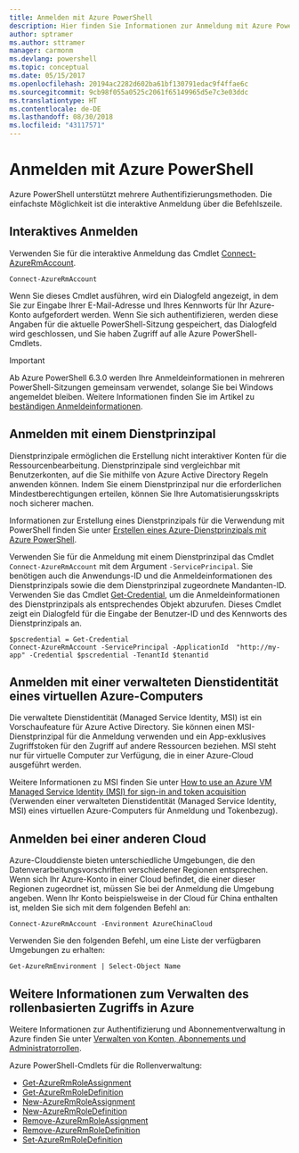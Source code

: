 ```yaml
---
title: Anmelden mit Azure PowerShell
description: Hier finden Sie Informationen zur Anmeldung mit Azure PowerShell als Benutzer, mit einem Dienstprinzipal oder mit MSI.
author: sptramer
ms.author: sttramer
manager: carmonm
ms.devlang: powershell
ms.topic: conceptual
ms.date: 05/15/2017
ms.openlocfilehash: 20194ac2282d602ba61bf130791edac9f4ffae6c
ms.sourcegitcommit: 9cb98f055a0525c2061f65149965d5e7c3e03ddc
ms.translationtype: HT
ms.contentlocale: de-DE
ms.lasthandoff: 08/30/2018
ms.locfileid: "43117571"
---
```

# <a name="sign-in-with-azure-powershell"></a>Anmelden mit Azure PowerShell

Azure PowerShell unterstützt mehrere Authentifizierungsmethoden. Die einfachste Möglichkeit ist die interaktive Anmeldung über die Befehlszeile.

## <a name="sign-in-interactively"></a>Interaktives Anmelden

Verwenden Sie für die interaktive Anmeldung das Cmdlet [Connect-AzureRmAccount](/powershell/module/azurerm.profile/connect-azurermaccount).

```azurepowershell
Connect-AzureRmAccount
```

Wenn Sie dieses Cmdlet ausführen, wird ein Dialogfeld angezeigt, in dem Sie zur Eingabe Ihrer E-Mail-Adresse und Ihres Kennworts für Ihr Azure-Konto aufgefordert werden. Wenn Sie sich authentifizieren, werden diese Angaben für die aktuelle PowerShell-Sitzung gespeichert, das Dialogfeld wird geschlossen, und Sie haben Zugriff auf alle Azure PowerShell-Cmdlets.

> [!IMPORTANT]
> Ab Azure PowerShell 6.3.0 werden Ihre Anmeldeinformationen in mehreren PowerShell-Sitzungen gemeinsam verwendet, solange Sie bei Windows angemeldet bleiben. Weitere Informationen finden Sie im Artikel zu [beständigen Anmeldeinformationen](context-persistence.md).

## <a name="sign-in-with-a-service-principal"></a>Anmelden mit einem Dienstprinzipal

Dienstprinzipale ermöglichen die Erstellung nicht interaktiver Konten für die Ressourcenbearbeitung. Dienstprinzipale sind vergleichbar mit Benutzerkonten, auf die Sie mithilfe von Azure Active Directory Regeln anwenden können. Indem Sie einem Dienstprinzipal nur die erforderlichen Mindestberechtigungen erteilen, können Sie Ihre Automatisierungsskripts noch sicherer machen.

Informationen zur Erstellung eines Dienstprinzipals für die Verwendung mit PowerShell finden Sie unter [Erstellen eines Azure-Dienstprinzipals mit Azure PowerShell](create-azure-service-principal-azureps.md).

Verwenden Sie für die Anmeldung mit einem Dienstprinzipal das Cmdlet `Connect-AzureRmAccount` mit dem Argument `-ServicePrincipal`. Sie benötigen auch die Anwendungs-ID und die Anmeldeinformationen des Dienstprinzipals sowie die dem Dienstprinzipal zugeordnete Mandanten-ID. Verwenden Sie das Cmdlet [Get-Credential](/powershell/module/microsoft.powershell.security/get-credential), um die Anmeldeinformationen des Dienstprinzipals als entsprechendes Objekt abzurufen. Dieses Cmdlet zeigt ein Dialogfeld für die Eingabe der Benutzer-ID und des Kennworts des Dienstprinzipals an.

```azurepowershell-interactive
$pscredential = Get-Credential
Connect-AzureRmAccount -ServicePrincipal -ApplicationId  "http://my-app" -Credential $pscredential -TenantId $tenantid
```

## <a name="sign-in-using-an-azure-vm-managed-service-identity"></a>Anmelden mit einer verwalteten Dienstidentität eines virtuellen Azure-Computers

Die verwaltete Dienstidentität (Managed Service Identity, MSI) ist ein Vorschaufeature für Azure Active Directory. Sie können einen MSI-Dienstprinzipal für die Anmeldung verwenden und ein App-exklusives Zugriffstoken für den Zugriff auf andere Ressourcen beziehen. MSI steht nur für virtuelle Computer zur Verfügung, die in einer Azure-Cloud ausgeführt werden.

Weitere Informationen zu MSI finden Sie unter [How to use an Azure VM Managed Service Identity (MSI) for sign-in and token acquisition](/azure/active-directory/msi-how-to-get-access-token-using-msi) (Verwenden einer verwalteten Dienstidentität (Managed Service Identity, MSI) eines virtuellen Azure-Computers für Anmeldung und Tokenbezug).

## <a name="sign-in-to-another-cloud"></a>Anmelden bei einer anderen Cloud

Azure-Clouddienste bieten unterschiedliche Umgebungen, die den Datenverarbeitungsvorschriften verschiedener Regionen entsprechen. Wenn sich Ihr Azure-Konto in einer Cloud befindet, die einer dieser Regionen zugeordnet ist, müssen Sie bei der Anmeldung die Umgebung angeben. Wenn Ihr Konto beispielsweise in der Cloud für China enthalten ist, melden Sie sich mit dem folgenden Befehl an:

```azurepowershell-interactive
Connect-AzureRmAccount -Environment AzureChinaCloud
```

Verwenden Sie den folgenden Befehl, um eine Liste der verfügbaren Umgebungen zu erhalten:

```azurepowershell-interactive
Get-AzureRmEnvironment | Select-Object Name
```

## <a name="learn-more-about-managing-azure-role-based-access"></a>Weitere Informationen zum Verwalten des rollenbasierten Zugriffs in Azure

Weitere Informationen zur Authentifizierung und Abonnementverwaltung in Azure finden Sie unter [Verwalten von Konten, Abonnements und Administratorrollen](/azure/active-directory/role-based-access-control-configure).

Azure PowerShell-Cmdlets für die Rollenverwaltung:

* [Get-AzureRmRoleAssignment](/powershell/module/AzureRM.Resources/Get-AzureRmRoleAssignment)
* [Get-AzureRmRoleDefinition](/powershell/module/AzureRM.Resources/Get-AzureRmRoleDefinition)
* [New-AzureRmRoleAssignment](/powershell/module/AzureRM.Resources/New-AzureRmRoleAssignment)
* [New-AzureRmRoleDefinition](/powershell/module/AzureRM.Resources/New-AzureRmRoleDefinition)
* [Remove-AzureRmRoleAssignment](/powershell/module/AzureRM.Resources/Remove-AzureRmRoleAssignment)
* [Remove-AzureRmRoleDefinition](/powershell/module/AzureRM.Resources/Remove-AzureRmRoleDefinition)
* [Set-AzureRmRoleDefinition](/powershell/moduel/AzureRM.Resources/Set-AzureRmRoleDefinition)
